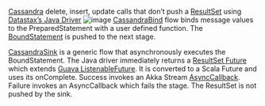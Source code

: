 [Cassandra](http://cassandra.apache.org) delete, insert, update calls that don’t push a [ResultSet](http://docs.datastax.com/en/drivers/java/3.1/com/datastax/driver/core/ResultSet.html) using [Datastax’s Java Driver](http://docs.datastax.com/en/developer/java-driver//3.1/)
![image](https://github.com/garyaiki/dendrites/blob/master/docs/png/CassandraSinkStream.png?raw=true)
[CassandraBind](https://github.com/garyaiki/dendrites/blob/master/src/main/scala/org/gs/cassandra/stream/CassandraBind.scala) flow binds message values to the PreparedStatement with a user defined function. The [BoundStatement](http://docs.datastax.com/en/drivers/java/3.1/com/datastax/driver/core/BoundStatement.html) is pushed to the next stage.

[CassandraSink](https://github.com/garyaiki/dendrites/blob/master/src/main/scala/org/gs/cassandra/stream/CassandraSink.scala) is a generic flow that asynchronously executes the BoundStatement. The Java driver immediately returns a [ResultSet Future](http://docs.datastax.com/en/drivers/java/3.1/com/datastax/driver/core/ResultSetFuture.html) which extends [Guava ListenableFuture](https://github.com/google/guava/wiki/ListenableFutureExplained). It is converted to a Scala Future and uses its onComplete. Success invokes an Akka Stream [AsyncCallback](http://doc.akka.io/docs/akka/2.4/scala/stream/stream-customize.html#Using_asynchronous_side-channels). Failure invokes an AsyncCallback which fails the stage. The ResultSet is not pushed by the sink. 